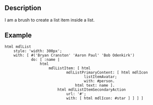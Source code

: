 Description
--------------------

I am a brush to create a list item inside a list.

Example
--------------------

	html mdlList
		style: 'width: 300px';
		with: [ #('Bryan Cranston' 'Aaron Paul' 'Bob Odenkirk')
				do: [ :name | 
					html
						mdlListItem: [ html
								mdlListPrimaryContent: [ html mdlIcon
										listItemAvatar;
										with: #person.
									html text: name ].
							html mdlListItemSecondaryAction
								url: '#';
								with: [ html mdlIcon: #star ] ] ] ]
